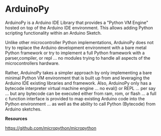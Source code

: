 # ArduinoPy 
ArduinoPy is a Arduino IDE Library that provides a "Python VM Engine" hosted on top of the Arduino IDE environment. This allows adding Python scripting functionality within an Arduino Sketch.

Unlike other microcontroller Python implementations, ArduinoPy does not try to replace the Arduino development environment with a bare metal Python framework or try to implement a full Python framework with a parser,compiler, or repl ... no modules trying to handle all aspects of the microcontrollers hardware. 

Rather, ArduinoPy takes a simpler approach by only implementing a bare minimal Python VM environment that is built up from and leveraging the Arduino IDE existing libraries and framework. Also, ArduinoPy only has a bytecode interpreter virtual machine engine ... no eval() or REPL ... per say ... but any bytecode can be executed either from ram, rom, or flash ... a full c function interface is provided to map existing Arduino code into the Python environment ... as well as the ability to call Python (Bytecode) from Arduino sketches.

**Resources**

https://github.com/micropython/micropython
